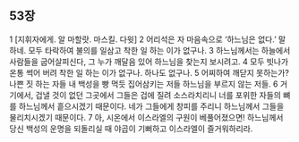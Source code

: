 ## 53장
1 [지휘자에게. 알 마할랏. 마스킬. 다윗]
2 어리석은 자 마음속으로 ‘하느님은 없다.’ 말하네. 모두 타락하여 불의를 일삼고 착한 일 하는 이가 없구나.
3 하느님께서는 하늘에서 사람들을 굽어살피신다, 그 누가 깨달음 있어 하느님을 찾는지 보시려고.
4 모두 빗나가 온통 썩어 버려 착한 일 하는 이가 없구나. 하나도 없구나.
5 어찌하여 깨닫지 못하는가? 나쁜 짓 하는 자들 내 백성을 빵 먹듯 집어삼키는 저들 하느님을 부르지 않는 저들.
6 거기에서, 겁낼 것이 없던 그곳에서 그들은 겁에 질려 소스라치리니 너를 포위한 자들의 뼈를 하느님께서 흩으시겠기 때문이다. 네가 그들에게 창피를 주리니 하느님께서 그들을 물리치시겠기 때문이다.
7 아, 시온에서 이스라엘의 구원이 베풀어졌으면! 하느님께서 당신 백성의 운명을 되돌리실 때 야곱이 기뻐하고 이스라엘이 즐거워하리라.
